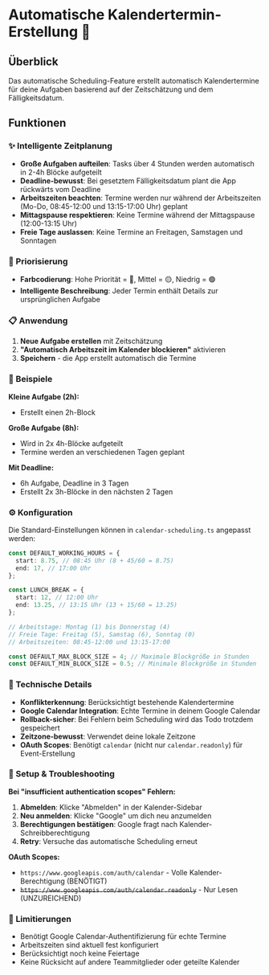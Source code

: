 # Automatische Kalendertermin-Erstellung 📅

## Überblick

Das automatische Scheduling-Feature erstellt automatisch Kalendertermine für deine Aufgaben basierend auf der Zeitschätzung und dem Fälligkeitsdatum.

## Funktionen

### ✨ Intelligente Zeitplanung

- **Große Aufgaben aufteilen**: Tasks über 4 Stunden werden automatisch in 2-4h Blöcke aufgeteilt
- **Deadline-bewusst**: Bei gesetztem Fälligkeitsdatum plant die App rückwärts vom Deadline
- **Arbeitszeiten beachten**: Termine werden nur während der Arbeitszeiten (Mo-Do, 08:45-12:00 und 13:15-17:00 Uhr) geplant
- **Mittagspause respektieren**: Keine Termine während der Mittagspause (12:00-13:15 Uhr)
- **Freie Tage auslassen**: Keine Termine an Freitagen, Samstagen und Sonntagen

### 🎯 Priorisierung

- **Farbcodierung**: Hohe Priorität = 🔴, Mittel = 🟡, Niedrig = 🟢
- **Intelligente Beschreibung**: Jeder Termin enthält Details zur ursprünglichen Aufgabe

### 📋 Anwendung

1. **Neue Aufgabe erstellen** mit Zeitschätzung
2. **"Automatisch Arbeitszeit im Kalender blockieren"** aktivieren
3. **Speichern** - die App erstellt automatisch die Termine

### 🔧 Beispiele

**Kleine Aufgabe (2h):**

- Erstellt einen 2h-Block

**Große Aufgabe (8h):**

- Wird in 2x 4h-Blöcke aufgeteilt
- Termine werden an verschiedenen Tagen geplant

**Mit Deadline:**

- 6h Aufgabe, Deadline in 3 Tagen
- Erstellt 2x 3h-Blöcke in den nächsten 2 Tagen

### ⚙️ Konfiguration

Die Standard-Einstellungen können in `calendar-scheduling.ts` angepasst werden:

```typescript
const DEFAULT_WORKING_HOURS = {
  start: 8.75, // 08:45 Uhr (8 + 45/60 = 8.75)
  end: 17, // 17:00 Uhr
};

const LUNCH_BREAK = {
  start: 12, // 12:00 Uhr
  end: 13.25, // 13:15 Uhr (13 + 15/60 = 13.25)
};

// Arbeitstage: Montag (1) bis Donnerstag (4)
// Freie Tage: Freitag (5), Samstag (6), Sonntag (0)
// Arbeitszeiten: 08:45-12:00 und 13:15-17:00

const DEFAULT_MAX_BLOCK_SIZE = 4; // Maximale Blockgröße in Stunden
const DEFAULT_MIN_BLOCK_SIZE = 0.5; // Minimale Blockgröße in Stunden
```

### 🚀 Technische Details

- **Konflikterkennung**: Berücksichtigt bestehende Kalendertermine
- **Google Calendar Integration**: Echte Termine in deinem Google Calendar
- **Rollback-sicher**: Bei Fehlern beim Scheduling wird das Todo trotzdem gespeichert
- **Zeitzone-bewusst**: Verwendet deine lokale Zeitzone
- **OAuth Scopes**: Benötigt `calendar` (nicht nur `calendar.readonly`) für Event-Erstellung

### 🔧 Setup & Troubleshooting

**Bei "insufficient authentication scopes" Fehlern:**

1. **Abmelden**: Klicke "Abmelden" in der Kalender-Sidebar
2. **Neu anmelden**: Klicke "Google" um dich neu anzumelden
3. **Berechtigungen bestätigen**: Google fragt nach Kalender-Schreibberechtigung
4. **Retry**: Versuche das automatische Scheduling erneut

**OAuth Scopes:**

- `https://www.googleapis.com/auth/calendar` - Volle Kalender-Berechtigung (BENÖTIGT)
- ~~`https://www.googleapis.com/auth/calendar.readonly`~~ - Nur Lesen (UNZUREICHEND)

### 📝 Limitierungen

- Benötigt Google Calendar-Authentifizierung für echte Termine
- Arbeitszeiten sind aktuell fest konfiguriert
- Berücksichtigt noch keine Feiertage
- Keine Rücksicht auf andere Teammitglieder oder geteilte Kalender
